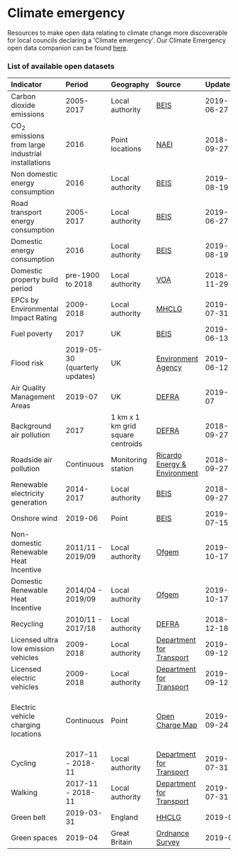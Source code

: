 # Climate emergency

Resources to make open data relating to climate change more discoverable for local councils declaring a 'Climate emergency'. Our Climate Emergency open data companion can be found <a href="https://www.trafforddatalab.io/climate_emergency" target="_blank">here</a>.     

### List of available open datasets

|Indicator |Period |Geography |Source |Updated |Licence |Data |Code |
|:---|:---|:---|:---|:---|:---|:---|:---|
|Carbon dioxide emissions |2005-2017 |Local authority |<a href="https://www.gov.uk/government/collections/uk-local-authority-and-regional-carbon-dioxide-emissions-national-statistics" target="_blank">BEIS</a> | 2019-06-27 |<a href="http://www.nationalarchives.gov.uk/doc/open-government-licence/version/3/" target="_blank">OGL v3.0</a> |<a href="data/co2_emissions.csv" target="_blank">view</a> | <a href="code/co2_emissions.R" target="_blank">view</a> |
|CO<sub>2</sub> emissions from large industrial installations |2016 |Point locations |<a href="https://naei.beis.gov.uk/data/map-large-source" target="_blank">NAEI</a> | 2018-09-27 |<a href="http://www.nationalarchives.gov.uk/doc/open-government-licence/version/3/" target="_blank">OGL v3.0</a> |<a href="data/large_point_sources.csv" target="_blank">view</a> |<a href="code/large_point_sources.R" target="_blank">view</a>  |
|Non domestic energy consumption |2016 |Local authority |<a href="https://www.gov.uk/government/statistical-data-sets/total-final-energy-consumption-at-regional-and-local-authority-level" target="_blank">BEIS</a> | 2019-08-19 |<a href="http://www.nationalarchives.gov.uk/doc/open-government-licence/version/3/" target="_blank">OGL v3.0</a> |<a href="data/non_domestic_energy_consumption.csv" target="_blank">view</a> |<a href="code/non_domestic_energy_consumption.R" target="_blank">view</a>  |
|Road transport energy consumption |2005-2017 |Local authority |<a href="https://www.gov.uk/government/statistical-data-sets/road-transport-energy-consumption-at-regional-and-local-authority-level" target="_blank">BEIS</a> | 2019-06-27 |<a href="http://www.nationalarchives.gov.uk/doc/open-government-licence/version/3/" target="_blank">OGL v3.0</a> |<a href="data/road_transport_energy_consumption.csv" target="_blank">view</a> |<a href="code/road_transport_energy_consumption.R" target="_blank">view</a>  |
|Domestic energy consumption |2016 |Local authority |<a href="https://www.gov.uk/government/statistical-data-sets/total-final-energy-consumption-at-regional-and-local-authority-level" target="_blank">BEIS</a> | 2019-08-19 |<a href="http://www.nationalarchives.gov.uk/doc/open-government-licence/version/3/" target="_blank">OGL v3.0</a> |<a href="data/domestic_energy_consumption.csv" target="_blank">view</a> |<a href="code/domestic_energy_consumption.R" target="_blank">view</a>  |
|Domestic property build period |pre-1900 to 2018 |Local authority |<a href="https://www.gov.uk/government/statistics/council-tax-stock-of-properties-2018" target="_blank">VOA</a> | 2018-11-29 |<a href="http://www.nationalarchives.gov.uk/doc/open-government-licence/version/3/" target="_blank">OGL v3.0</a> |<a href="data/domestic_property_build_period.csv" target="_blank">view</a> |<a href="code/domestic_property_build_period.R" target="_blank">view</a>  |
|EPCs by Environmental Impact Rating |2009-2018 |Local authority |<a href="https://assets.publishing.service.gov.uk/government/uploads/system/uploads/attachment_data/file/821971/D2_-_Domestic_EPCs.xlsx" target="_blank">MHCLG</a> | 2019-07-31 |<a href="http://www.nationalarchives.gov.uk/doc/open-government-licence/version/3/" target="_blank">OGL v3.0</a> |<a href="data/domestic_epcs.csv" target="_blank">view</a> |<a href="code/domestic_epcs.R" target="_blank">view</a>  |
|Fuel poverty |2017 |UK |<a href="https://www.gov.uk/government/statistics/sub-regional-fuel-poverty-data-2019" target="_blank">BEIS</a> | 2019-06-13 |<a href="http://www.nationalarchives.gov.uk/doc/open-government-licence/version/3/" target="_blank">OGL v3.0</a> |<a href="data/fuel_poverty.csv" target="_blank">view</a> |<a href="code/fuel_poverty.R" target="_blank">view</a>  |
|Flood risk |2019-05-30 (quarterly updates) |UK |<a href="https://data.gov.uk/dataset/risk-of-flooding-from-rivers-and-sea1" target="_blank">Environment Agency</a> | 2019-06-12 |<a href="http://www.nationalarchives.gov.uk/doc/open-government-licence/version/3/" target="_blank">OGL v3.0</a> |n/a |<a href="code/flood_risk.R" target="_blank">view</a>  |
|Air Quality Management Areas |2019-07 |UK |<a href="https://uk-air.defra.gov.uk/aqma/maps" target="_blank">DEFRA</a> |2019-07 |<a href="http://www.nationalarchives.gov.uk/doc/open-government-licence/version/3/" target="_blank">OGL v3.0</a> |n/a |<a href="code/aqma.R" target="_blank">view</a>  |
|Background air pollution |2017 |1 km x 1 km grid square centroids |<a href="https://uk-air.defra.gov.uk/data/laqm-background-maps?year=2017" target="_blank">DEFRA</a> | 2018-09-27 |<a href="http://www.nationalarchives.gov.uk/doc/open-government-licence/version/3/" target="_blank">OGL v3.0</a> |<a href="data/background_air_pollution.zip" target="_blank">view</a>  |<a href="code/background_air_pollution.R" target="_blank">view</a> |
|Roadside air pollution |Continuous |Monitoring station |<a href="https://www.airqualityengland.co.uk/" target="_blank">Ricardo Energy & Environment</a> | 2018-09-27 |<a href="http://www.nationalarchives.gov.uk/doc/open-government-licence/version/3/" target="_blank">OGL v3.0</a> |n/a  |<a href="code/roadside_air_pollution.R" target="_blank">view</a> |
|Renewable electricity generation |2014-2017 |Local authority |<a href="https://www.gov.uk/government/statistics/regional-renewable-statistics" target="_blank">BEIS</a> | 2018-09-27 |<a href="http://www.nationalarchives.gov.uk/doc/open-government-licence/version/3/" target="_blank">OGL v3.0</a> |<a href="data/renewable_electricity_generation.csv" target="_blank">view</a> |<a href="code/renewable_electricity_generation.R" target="_blank">view</a>  |
|Onshore wind |2019-06 |Point |<a href="https://www.gov.uk/government/publications/renewable-energy-planning-database-monthly-extract" target="_blank">BEIS</a> | 2019-07-15 |<a href="http://www.nationalarchives.gov.uk/doc/open-government-licence/version/3/" target="_blank">OGL v3.0</a> |<a href="data/onshore_wind.csv" target="_blank">view</a> |<a href="code/onshore_wind.R" target="_blank">view</a>  |
|Non-domestic Renewable Heat Incentive |2011/11 - 2019/09 |Local authority |<a href="https://www.gov.uk/government/collections/renewable-heat-incentive-statistics" target="_blank">Ofgem</a> | 2019-10-17 |<a href="http://www.nationalarchives.gov.uk/doc/open-government-licence/version/3/" target="_blank">OGL v3.0</a> |<a href="data/non-domestic_rhi.csv" target="_blank">view</a> |<a href="code/non-domestic_rhi.R" target="_blank">view</a>  |
|Domestic Renewable Heat Incentive |2014/04 - 2019/09 |Local authority |<a href="https://www.gov.uk/government/collections/renewable-heat-incentive-statistics" target="_blank">Ofgem</a> | 2019-10-17 |<a href="http://www.nationalarchives.gov.uk/doc/open-government-licence/version/3/" target="_blank">OGL v3.0</a> |<a href="data/domestic_rhi.csv" target="_blank">view</a> |<a href="code/domestic_rhi.R" target="_blank">view</a>  |
|Recycling |2010/11 - 2017/18 |Local authority |<a href="https://www.gov.uk/government/statistical-data-sets/env18-local-authority-collected-waste-annual-results-tables" target="_blank">DEFRA</a> | 2018-12-18 |<a href="http://www.nationalarchives.gov.uk/doc/open-government-licence/version/3/" target="_blank">OGL v3.0</a> |<a href="data/recycling.csv" target="_blank">view</a> |<a href="code/recycling.R" target="_blank">view</a>  |
|Licensed ultra low emission vehicles |2009-2018 |Local authority |<a href="https://www.gov.uk/government/statistical-data-sets/all-vehicles-veh01" target="_blank">Department for Transport </a> | 2019-09-12 |<a href="http://www.nationalarchives.gov.uk/doc/open-government-licence/version/3/" target="_blank">OGL v3.0</a> |<a href="data/ev.csv" target="_blank">view</a> |<a href="code/ev.R" target="_blank">view</a> |
|Licensed electric vehicles |2009-2018 |Local authority |<a href="https://www.gov.uk/government/statistical-data-sets/all-vehicles-veh01" target="_blank">Department for Transport </a> | 2019-09-12 |<a href="http://www.nationalarchives.gov.uk/doc/open-government-licence/version/3/" target="_blank">OGL v3.0</a> |<a href="data/ev.csv" target="_blank">view</a> |<a href="code/ev.R" target="_blank">view</a> |
|Electric vehicle charging locations |Continuous |Point |<a href="https://www.openchargemap.io" target="_blank">Open Charge Map</a> |2019-09-24 |<a href="https://creativecommons.org/licenses/by-sa/4.0/" target="_blank">Creative Commons Attribution-ShareAlike 4.0 International</a> |n/a | <a href="code/electric_vehicle_charging_locations.R" target="_blank">view</a> | |
|Cycling |2017-11 - 2018-11 |Local authority |<a href="https://www.gov.uk/government/statistical-data-sets/walking-and-cycling-statistics-cw" target="_blank">Department for Transport</a> | 2019-07-31 |<a href="http://www.nationalarchives.gov.uk/doc/open-government-licence/version/3/" target="_blank">OGL v3.0</a> |<a href="data/cycling.csv" target="_blank">view</a> |<a href="code/cycling.R" target="_blank">view</a> |
|Walking |2017-11 - 2018-11 |Local authority |<a href="https://www.gov.uk/government/statistical-data-sets/walking-and-cycling-statistics-cw" target="_blank">Department for Transport</a> | 2019-07-31 |<a href="http://www.nationalarchives.gov.uk/doc/open-government-licence/version/3/" target="_blank">OGL v3.0</a> |<a href="data/walking.csv" target="_blank">view</a> |<a href="code/walking.R" target="_blank">view</a> |
|Green belt |2019-03-31 |England |<a href="https://www.gov.uk/government/collections/green-belt-statistics" target="_blank">HHCLG</a> |2019-0 |<a href="http://www.nationalarchives.gov.uk/doc/open-government-licence/version/3/" target="_blank">OGL v3.0</a> |<a href="data/green_belt.csv" target="_blank">view</a> |<a href="code/green_belt.R" target="_blank">view</a>   |
|Green spaces |2019-04  |Great Britain |<a href="https://www.ordnancesurvey.co.uk/business-and-government/products/os-open-greenspace.html" target="_blank">Ordnance Survey</a> |2019-0 |<a href="http://www.nationalarchives.gov.uk/doc/open-government-licence/version/3/" target="_blank">OGL v3.0</a> |n/a|<a href="code/greenspaces.R" target="_blank">view</a>   |
